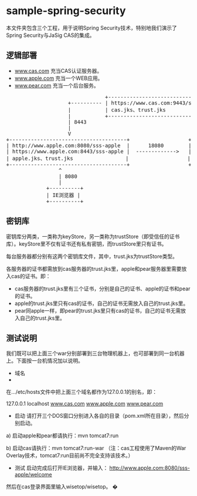 sample-spring-security
======================

本文件夹包含三个工程，用于说明Spring Security技术，特别地我们演示了Spring Security与JaSig CAS的集成。

逻辑部署
----------

* www.cas.com 充当CAS认证服务器。
* www.apple.com 充当一个WEB应用。
* www.pear.com 充当一个后台服务。

<pre>
                                +----------------------------------+
                    +---------- | https://www.cas.com:9443/sss-cas | ---------+
                    |           | cas.jks、trust.jks               |          |
                    |           +----------------------------------+          |
                    | 8443                                                    | 18443
                    |                                                         |
                    V                                                         V
+--------------------------------------+                   +-------------------------------------+
| http://www.apple.com:8080/sss-apple  |      18080        | http://www.pear.com:18080/sss-pear  |
| https://www.apple.com:8443/sss-apple |  ------------->   | https://www.pear.com:18443/sss-pear |
| apple.jks、trust.jks                 |                   | pear.jks、trust.jks                 |
+--------------------------------------+                   +-------------------------------------+
                 ^
                 | 8080
                 |
             +----------+
             | IE浏览器 |
             +----------+
</pre>

密钥库
------

密钥库分两类，一类称为keyStore，另一类称为trustStore（即受信任的证书库）。keyStore里不仅有证书还有私有密钥，而trustStore里只有证书。

每台服务器都分别有这两个密钥库文件，其中，trust.jks为trustStore类型。

各服务器的证书都需放到cas服务器的trust.jks里，apple和pear服务器里需要放入cas的证书。即：
* cas服务器的trust.jks里有三个证书，分别是自己的证书、apple的证书和pear的证书。
* apple的trust.jks里只有cas的证书，自己的证书无需放入自己的trust.jks里。
* pear同apple一样，即pear的trust.jks里只有cas的证书，自己的证书无需放入自己的trust.jks里。

测试说明
--------

我们既可以把上面三个war分别部署到三台物理机器上，也可部署到同一台机器上。下面按一台机情况加以说明。

* 域名
* 
在.../etc/hosts文件中把上面三个域名都作为127.0.0.1的别名，即：

127.0.0.1  localhost  www.cas.com  www.apple.com  www.pear.com

* 启动
请打开三个DOS窗口分别进入各自的目录（pom.xml所在目录），然后分别启动。

a) 启动apple和pear都请执行：mvn tomcat7:run

b) 启动cas请执行：mvn tomcat7:run-war
   （注：cas工程使用了Maven的War Overlay技术，tomcat7:run目前尚不完全支持该技术。）

* 测试
启动完成后打开IE浏览器，并输入：
http://www.apple.com:8080/sss-apple/welcome

然后在cas登录界面里输入wisetop/wisetop。
�
